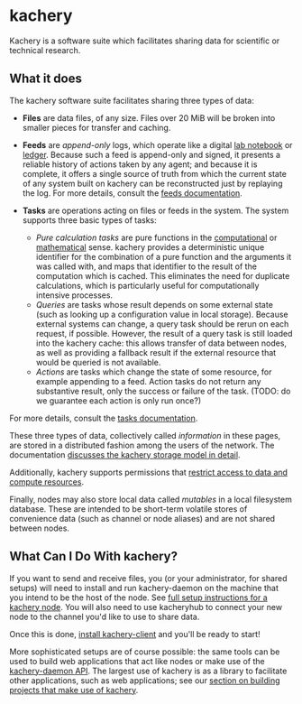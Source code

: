 # kachery

Kachery is a software suite which facilitates sharing data for scientific or technical research.

## What it does

The kachery software suite facilitates sharing three types of data:

* **Files** are data files, of any size. Files over 20 MiB will be broken into
smaller pieces for transfer and caching.

* **Feeds** are *append-only* logs, which operate like a digital
[lab notebook](https://en.wikipedia.org/wiki/Lab_notebook) or
[ledger](https://en.wikipedia.org/wiki/Ledger). Because such a feed is append-only
and signed, it presents a reliable history of actions taken by any agent; and
because it is complete, it offers a single source of truth from which the current
state of any system built on kachery can be reconstructed just by replaying the
log. For more details, consult the [feeds documentation](./feeds.md).

* **Tasks** are operations acting on files or feeds in the system. The system
supports three basic types of tasks:
  * *Pure calculation tasks* are pure functions in the
  [computational](https://en.wikipedia.org/wiki/Pure_function)
  or [mathematical](https://en.wikipedia.org/wiki/Function_(mathematics)) sense.
  kachery provides a deterministic unique identifier for the combination
  of a pure function and the arguments it was called with, and maps that identifier to
  the result of the computation which is cached.
  This eliminates the need for duplicate calculations,
  which is particularly useful for computationally intensive processes.
  * *Queries* are tasks whose result depends on some external state (such as
  looking up a configuration value in local storage). Because external systems can
  change, a query task should be rerun on each request, if possible.
  However, the result
  of a query task is still loaded into the kachery cache: this allows transfer of data between nodes, as well as providing a fallback result if the external resource
  that would be queried is not available.
  * *Actions* are tasks which change the state of some resource, for example appending to a feed. Action tasks do not return any
  substantive result, only the success or failure of the task. (TODO: do we guarantee each action is only run once?)

For more details, consult the [tasks documentation](./tasks.md).

These three types of data, collectively called *information* in these pages,
are stored in a distributed fashion among the users of the network. The documentation
[discusses the kachery storage model in detail](./storage.md).

Additionally, kachery supports permissions that [restrict access to data and compute resources](./security.md).

Finally, nodes may also store local data called *mutables* in a local filesystem database.
These are intended to be short-term volatile stores of convenience data (such as channel
or node aliases) and are not shared between nodes.

## What Can I Do With kachery?

If you want to send and receive files, you (or your administrator, for shared setups)
will need to install and run kachery-daemon on the machine that you intend to be the
host of the node. See [full setup instructions for a kachery node](./doc/kacheryhub-markdown/hostKacheryNode.md).
You will also need to use kacheryhub to connect your new node to the channel you'd
like to use to share data.

Once this is done, [install kachery-client](./client-howto.md) and you'll be ready to start!

More sophisticated setups are of course possible: the same tools can be used to build
web applications that act like nodes or make use of the [kachery-daemon API](./daemon-api.md).
The largest use of kachery is as a library to facilitate other applications, such as
web applications; see our [section on building projects that make use of kachery](./building.md).
